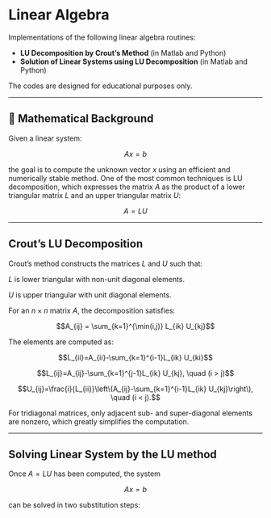 # Linear Algebra

Implementations of the following linear algebra routines:

- **LU Decomposition by Crout’s Method** (in Matlab and Python)
- **Solution of Linear Systems using LU Decomposition** (in Matlab and Python)

The codes are designed for educational purposes only. 

---

## 📐 Mathematical Background

Given a linear system:

$$Ax=b$$

the goal is to compute the unknown vector $x$ using an efficient and numerically stable method.
One of the most common techniques is LU decomposition, which expresses the matrix $A$ as the product of a lower triangular matrix $L$ and an upper triangular matrix $U$:

$$A=LU$$

---

## Crout’s LU Decomposition

Crout’s method constructs the matrices $L$ and $U$ such that:

$L$ is lower triangular with non-unit diagonal elements.

$U$ is upper triangular with unit diagonal elements.

For an $n\times n$ matrix $A$, the decomposition satisfies:

$$A_{ij} = \sum_{k=1}^{\min(i,j)} L_{ik} U_{kj}$$

The elements are computed as:

$$L_{ii}​=A_{ii}​-\sum_{k=1}^{i-1}L_{ik} U_{ki}$$

$$L_{ij}​=A_{ij}​-\sum_{k=1}^{j-1}L_{ik} U_{kj}, \quad (i > j)$$

$$U_{ij}​=\frac{i}{L_{ii}}\left\(A_{ij}​-\sum_{k=1}^{i-1}L_{ik} U_{kj}\right\), \quad (i < j).$$

For tridiagonal matrices, only adjacent sub- and super-diagonal elements are nonzero, which greatly simplifies the computation.

---

## Solving Linear System by the LU method

Once $A=LU$ has been computed, the system

$$Ax=b$$

can be solved in two substitution steps:


